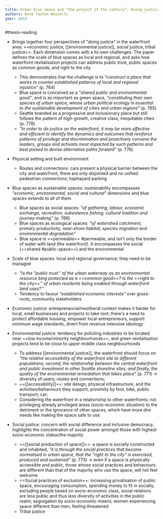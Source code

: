 ```yaml
---
title: Urban blue space and “the project of the century”: Doing justice on the Seattle waterfront and for local residents
authors: Anne Taufen Wessells
year: 2014
---
```

#thesis-reading 

- Brings together four perspectives of "doing justice" in the waterfront area: ==economic justice, [[environmental justice]], social justice, tribal justice==. Each dimension comes with a its own challenges. The paper defines the scale of blue spaces as local and regional, and asks how waterfront revitalisation projects can address public trust, public spaces as common goods, and right to the city
	- This demonstrates that the challenge is to *"construct a place that works to counter established patterns of local and regional injustice"* (p. 764)
	- Blue space is conceived as a *"shared public and environmental good"*, and is as important as green space, *"constituting their own species of urban space, whose urban political ecology is essential to the sustainable development of cities and urban regions"* (p. 765)
	- Seattle branded as a progressive and inclusionary place but still follows the pattern of high-growth, creative class, inequitable cities (p. 776)
	- *"In order to do justice on the waterfront, it may be more effective and efficient to identify the dynamics and outcomes that reinforce patterns of privilege and discrimination and proactively convene the leaders, groups and activists most impacted by such patterns and best poised to devise alternative paths forward"* (p. 776)
- Physical setting and built environment
	- Routes and connections: cars present a physical barrier between the city and waterfront, there are only disjointed and no unified pedestrian connections; haphazard parking
- Blue spaces as sustainable spaces: sustainability encompasses *"economic, environmental, social and cultural"* dimensions and blue spaces extends to all of them
	- Blue spaces as social spaces: *"of gathering, labour, economic exchange, recreation, subsistence fishing, cultural tradition and journey-making"* (p. 766)
	- Blue spaces as ecological spaces: *"of watershed catchment, primary productivity, near-shore habitat, species migration and environmental degradation"*
	- Blue space is ==permeable== #permeable, and isn't only the border of water with land (the waterfront). It encompasses the social (==shared #public-space==) and the environmental

- Scale of blue spaces: local and regional governance; they need to be managed
	- *"Is the "public trust'' of the urban waterway as an environmental resource bing protected as a ==common good==? Is the ==right to the city=='' of urban residents being enabled through waterfront land uses?''*
	- Tendency to favour *"established economic interests"* over grass-roots, community stakeholders

- Economic justice: entrepreneurial/neoliberal context makes it harder for local, small businesses and projects to take root; there's a need to protect affordable housing, empower local entrepreneurs, support minimum wage standards, divert from revenue intensive ideology
- Environmental justice: tendency for polluting industries to be located near ==low income/minority neighbourhoods==, and green revitalisation projects tend to be close to upper middle class neighbourhoods
	- To address [[environmental justice]], the waterfront should focus on *"the relative accessibility of the waterfront site to different populations; second, the relationship between the central waterfront and public investment in other Seattle shoreline sites; and finally, the quality of the environmental remediation that takes place"* (p. 771) $\rightarrow$ diversity of users; routes and connections;
	- ==[[accessibility]]==: site design, physical infrastructure, and the activities/behaviours they support; proximity by foot, bike, public transport, car; 
	- Considering the waterfront in a relationship to other waterfronts; not privileging already privileged areas (socio-economic situation) to the detriment or the ignorance of other spaces, which have more dire needs like making the space safe to use 
- Social justice: concern with social difference and inclusive democracy, highlights the concentration of social power amongst those with highest socio-economic status/the majority
	- ==[[social production of space]]==: a space is socially constructed and inhabited, *"it is through the social practices that become normalised in urban space, that the "right to the city" is exercised, produced and sustained"* (p. 773) $\rightarrow$ even if a space is physically accessible and public, those whose social practices and behaviours are different than that of the majority who use the space, will not feel welcome
	- ==Social practices of exclusion==: increasing privatisation of public space, encouraging consumption, spending money to fit in socially, excluding people based on socio-economic class, social relations are less public and thus less diversity of activities in the public realm; segregation by socio-economic means; women experiencing space different than men, feeling threatened
	- Tribal justice